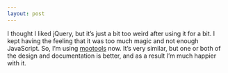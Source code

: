 ```yaml
---
layout: post
---
```


I thought I liked jQuery, but it&#8217;s just a bit too weird after using it
for a bit. I kept having the feeling that it was too much magic and not enough
JavaScript. So, I&#8217;m using <a href="http://mootools.net/">mootools</a>
now. It&#8217;s very similar, but one or both of the design and documentation
is better, and as a result I&#8217;m much happier with it.
